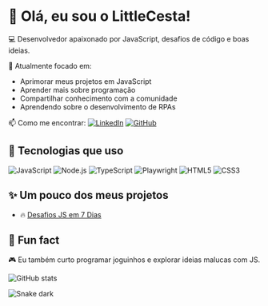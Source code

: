 # 👋 Olá, eu sou o LittleCesta!

💻 Desenvolvedor apaixonado por JavaScript, desafios de código e boas ideias.

🎯 Atualmente focado em:
- Aprimorar meus projetos em JavaScript
- Aprender mais sobre programação
- Compartilhar conhecimento com a comunidade
- Aprendendo sobre o desenvolvimento de RPAs

📫 Como me encontrar:
[![LinkedIn](https://img.shields.io/badge/-LinkedIn-0A66C2?style=flat&logo=linkedin&logoColor=white)](https://www.linkedin.com/in/cesar-romero-507658181/)
[![GitHub](https://img.shields.io/badge/-GitHub-181717?style=flat&logo=github&logoColor=white)](https://github.com/LittleCesta)

## 🚀 Tecnologias que uso

![JavaScript](https://img.shields.io/badge/-JavaScript-black?style=flat-square&logo=javascript)
![Node.js](https://img.shields.io/badge/-Node.js-339933?style=flat-square&logo=node.js&logoColor=white)
![TypeScript](https://img.shields.io/badge/-TypeScript-3178C6?style=flat-square&logo=typescript&logoColor=white)
![Playwright](https://img.shields.io/badge/-Playwright-2EAD33?style=flat-square&logo=playwright&logoColor=white)
![HTML5](https://img.shields.io/badge/-HTML5-E34F26?style=flat-square&logo=html5&logoColor=white)
![CSS3](https://img.shields.io/badge/-CSS3-1572B6?style=flat-square&logo=css3&logoColor=white)


## ✨ Um pouco dos meus projetos

- 🔥 [Desafios JS em 7 Dias](https://github.com/LittleCesta/desafios-js-7-dias)

## 🧩 Fun fact

🎮 Eu também curto programar joguinhos e explorar ideias malucas com JS.

![GitHub stats](https://github-readme-stats.vercel.app/api?username=LittleCesta&show_icons=true&theme=dracula)


![Snake dark](https://github.com/LittleCesta/LittleCesta/blob/output/github-contribution-grid-snake-dark.svg?palette=github-dark)

